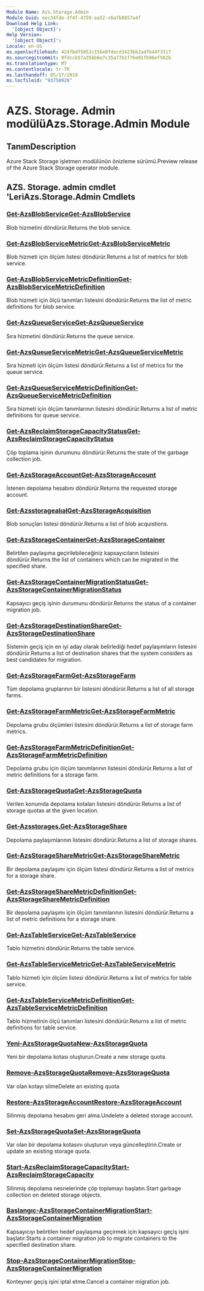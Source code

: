 ```yaml
---
Module Name: Azs.Storage.Admin
Module Guid: eec34fde-3f4f-4759-aa52-c6a7b8857a4f
Download Help Link:
  '[object Object]': 
Help Version:
  '[object Object]': 
Locale: en-US
ms.openlocfilehash: 424fbdf5852c156e0fdecd3423bb2adfb44f3317
ms.sourcegitcommit: 0fdccb57a356b6e7c35a77b1f76e01fb96ef582b
ms.translationtype: MT
ms.contentlocale: tr-TR
ms.lasthandoff: 05/17/2019
ms.locfileid: "93750926"
---
```

# <span data-ttu-id="b356b-101">AZS. Storage. Admin modülü</span><span class="sxs-lookup"><span data-stu-id="b356b-101">Azs.Storage.Admin Module</span></span>
## <span data-ttu-id="b356b-102">Tanım</span><span class="sxs-lookup"><span data-stu-id="b356b-102">Description</span></span>
<span data-ttu-id="b356b-103">Azure Stack Storage işletmen modülünün önizleme sürümü.</span><span class="sxs-lookup"><span data-stu-id="b356b-103">Preview release of the Azure Stack Storage operator module.</span></span>

## <span data-ttu-id="b356b-104">AZS. Storage. admin cmdlet 'Leri</span><span class="sxs-lookup"><span data-stu-id="b356b-104">Azs.Storage.Admin Cmdlets</span></span>
### [<span data-ttu-id="b356b-105">Get-AzsBlobService</span><span class="sxs-lookup"><span data-stu-id="b356b-105">Get-AzsBlobService</span></span>](Get-AzsBlobService.md)
<span data-ttu-id="b356b-106">Blob hizmetini döndürür.</span><span class="sxs-lookup"><span data-stu-id="b356b-106">Returns the blob service.</span></span>

### [<span data-ttu-id="b356b-107">Get-AzsBlobServiceMetric</span><span class="sxs-lookup"><span data-stu-id="b356b-107">Get-AzsBlobServiceMetric</span></span>](Get-AzsBlobServiceMetric.md)
<span data-ttu-id="b356b-108">Blob hizmeti için ölçüm listesi döndürür.</span><span class="sxs-lookup"><span data-stu-id="b356b-108">Returns a list of metrics for blob service.</span></span>

### [<span data-ttu-id="b356b-109">Get-AzsBlobServiceMetricDefinition</span><span class="sxs-lookup"><span data-stu-id="b356b-109">Get-AzsBlobServiceMetricDefinition</span></span>](Get-AzsBlobServiceMetricDefinition.md)
<span data-ttu-id="b356b-110">Blob hizmeti için ölçü tanımları listesini döndürür.</span><span class="sxs-lookup"><span data-stu-id="b356b-110">Returns the list of metric definitions for blob service.</span></span>

### [<span data-ttu-id="b356b-111">Get-AzsQueueService</span><span class="sxs-lookup"><span data-stu-id="b356b-111">Get-AzsQueueService</span></span>](Get-AzsQueueService.md)
<span data-ttu-id="b356b-112">Sıra hizmetini döndürür.</span><span class="sxs-lookup"><span data-stu-id="b356b-112">Returns the queue service.</span></span>

### [<span data-ttu-id="b356b-113">Get-AzsQueueServiceMetric</span><span class="sxs-lookup"><span data-stu-id="b356b-113">Get-AzsQueueServiceMetric</span></span>](Get-AzsQueueServiceMetric.md)
<span data-ttu-id="b356b-114">Sıra hizmeti için ölçüm listesi döndürür.</span><span class="sxs-lookup"><span data-stu-id="b356b-114">Returns a list of metrics for the queue service.</span></span>

### [<span data-ttu-id="b356b-115">Get-AzsQueueServiceMetricDefinition</span><span class="sxs-lookup"><span data-stu-id="b356b-115">Get-AzsQueueServiceMetricDefinition</span></span>](Get-AzsQueueServiceMetricDefinition.md)
<span data-ttu-id="b356b-116">Sıra hizmeti için ölçüm tanımlarının listesini döndürür.</span><span class="sxs-lookup"><span data-stu-id="b356b-116">Returns a list of metric definitions for queue service.</span></span>

### [<span data-ttu-id="b356b-117">Get-AzsReclaimStorageCapacityStatus</span><span class="sxs-lookup"><span data-stu-id="b356b-117">Get-AzsReclaimStorageCapacityStatus</span></span>](Get-AzsReclaimStorageCapacityStatus.md)
<span data-ttu-id="b356b-118">Çöp toplama işinin durumunu döndürür.</span><span class="sxs-lookup"><span data-stu-id="b356b-118">Returns the state of the garbage collection job.</span></span>

### [<span data-ttu-id="b356b-119">Get-AzsStorageAccount</span><span class="sxs-lookup"><span data-stu-id="b356b-119">Get-AzsStorageAccount</span></span>](Get-AzsStorageAccount.md)
<span data-ttu-id="b356b-120">İstenen depolama hesabını döndürür.</span><span class="sxs-lookup"><span data-stu-id="b356b-120">Returns the requested storage account.</span></span>

### [<span data-ttu-id="b356b-121">Get-Azsstoragealıal</span><span class="sxs-lookup"><span data-stu-id="b356b-121">Get-AzsStorageAcquisition</span></span>](Get-AzsStorageAcquisition.md)
<span data-ttu-id="b356b-122">Blob sonuçları listesi döndürür.</span><span class="sxs-lookup"><span data-stu-id="b356b-122">Returns a list of blob acquistions.</span></span>

### [<span data-ttu-id="b356b-123">Get-AzsStorageContainer</span><span class="sxs-lookup"><span data-stu-id="b356b-123">Get-AzsStorageContainer</span></span>](Get-AzsStorageContainer.md)
<span data-ttu-id="b356b-124">Belirtilen paylaşıma geçirilebileceğiniz kapsayıcıların listesini döndürür.</span><span class="sxs-lookup"><span data-stu-id="b356b-124">Returns the list of containers which can be migrated in the specified share.</span></span>

### [<span data-ttu-id="b356b-125">Get-AzsStorageContainerMigrationStatus</span><span class="sxs-lookup"><span data-stu-id="b356b-125">Get-AzsStorageContainerMigrationStatus</span></span>](Get-AzsStorageContainerMigrationStatus.md)
<span data-ttu-id="b356b-126">Kapsayıcı geçiş işinin durumunu döndürür.</span><span class="sxs-lookup"><span data-stu-id="b356b-126">Returns the status of a container migration job.</span></span>

### [<span data-ttu-id="b356b-127">Get-AzsStorageDestinationShare</span><span class="sxs-lookup"><span data-stu-id="b356b-127">Get-AzsStorageDestinationShare</span></span>](Get-AzsStorageDestinationShare.md)
<span data-ttu-id="b356b-128">Sistemin geçiş için en iyi aday olarak belirlediği hedef paylaşımların listesini döndürür.</span><span class="sxs-lookup"><span data-stu-id="b356b-128">Returns a list of destination shares that the system considers as best candidates for migration.</span></span>

### [<span data-ttu-id="b356b-129">Get-AzsStorageFarm</span><span class="sxs-lookup"><span data-stu-id="b356b-129">Get-AzsStorageFarm</span></span>](Get-AzsStorageFarm.md)
<span data-ttu-id="b356b-130">Tüm depolama gruplarının bir listesini döndürür.</span><span class="sxs-lookup"><span data-stu-id="b356b-130">Returns a list of all storage farms.</span></span>

### [<span data-ttu-id="b356b-131">Get-AzsStorageFarmMetric</span><span class="sxs-lookup"><span data-stu-id="b356b-131">Get-AzsStorageFarmMetric</span></span>](Get-AzsStorageFarmMetric.md)
<span data-ttu-id="b356b-132">Depolama grubu ölçümleri listesini döndürür.</span><span class="sxs-lookup"><span data-stu-id="b356b-132">Returns a list of storage farm metrics.</span></span>

### [<span data-ttu-id="b356b-133">Get-AzsStorageFarmMetricDefinition</span><span class="sxs-lookup"><span data-stu-id="b356b-133">Get-AzsStorageFarmMetricDefinition</span></span>](Get-AzsStorageFarmMetricDefinition.md)
<span data-ttu-id="b356b-134">Depolama grubu için ölçüm tanımlarının listesini döndürür.</span><span class="sxs-lookup"><span data-stu-id="b356b-134">Returns a list of metric definitions for a storage farm.</span></span>

### [<span data-ttu-id="b356b-135">Get-AzsStorageQuota</span><span class="sxs-lookup"><span data-stu-id="b356b-135">Get-AzsStorageQuota</span></span>](Get-AzsStorageQuota.md)
<span data-ttu-id="b356b-136">Verilen konumda depolama kotaları listesini döndürür.</span><span class="sxs-lookup"><span data-stu-id="b356b-136">Returns a list of storage quotas at the given location.</span></span>

### [<span data-ttu-id="b356b-137">Get-Azsstorages,</span><span class="sxs-lookup"><span data-stu-id="b356b-137">Get-AzsStorageShare</span></span>](Get-AzsStorageShare.md)
<span data-ttu-id="b356b-138">Depolama paylaşımlarının listesini döndürür.</span><span class="sxs-lookup"><span data-stu-id="b356b-138">Returns a list of storage shares.</span></span>

### [<span data-ttu-id="b356b-139">Get-AzsStorageShareMetric</span><span class="sxs-lookup"><span data-stu-id="b356b-139">Get-AzsStorageShareMetric</span></span>](Get-AzsStorageShareMetric.md)
<span data-ttu-id="b356b-140">Bir depolama paylaşımı için ölçüm listesi döndürür.</span><span class="sxs-lookup"><span data-stu-id="b356b-140">Returns a list of metrics for a storage share.</span></span>

### [<span data-ttu-id="b356b-141">Get-AzsStorageShareMetricDefinition</span><span class="sxs-lookup"><span data-stu-id="b356b-141">Get-AzsStorageShareMetricDefinition</span></span>](Get-AzsStorageShareMetricDefinition.md)
<span data-ttu-id="b356b-142">Bir depolama paylaşımı için ölçüm tanımlarının listesini döndürür.</span><span class="sxs-lookup"><span data-stu-id="b356b-142">Returns a list of metric definitions for a storage share.</span></span>

### [<span data-ttu-id="b356b-143">Get-AzsTableService</span><span class="sxs-lookup"><span data-stu-id="b356b-143">Get-AzsTableService</span></span>](Get-AzsTableService.md)
<span data-ttu-id="b356b-144">Tablo hizmetini döndürür.</span><span class="sxs-lookup"><span data-stu-id="b356b-144">Returns the table service.</span></span>

### [<span data-ttu-id="b356b-145">Get-AzsTableServiceMetric</span><span class="sxs-lookup"><span data-stu-id="b356b-145">Get-AzsTableServiceMetric</span></span>](Get-AzsTableServiceMetric.md)
<span data-ttu-id="b356b-146">Tablo hizmeti için ölçüm listesi döndürür.</span><span class="sxs-lookup"><span data-stu-id="b356b-146">Returns a list of metrics for table service.</span></span>

### [<span data-ttu-id="b356b-147">Get-AzsTableServiceMetricDefinition</span><span class="sxs-lookup"><span data-stu-id="b356b-147">Get-AzsTableServiceMetricDefinition</span></span>](Get-AzsTableServiceMetricDefinition.md)
<span data-ttu-id="b356b-148">Tablo hizmetinin ölçü tanımları listesini döndürür.</span><span class="sxs-lookup"><span data-stu-id="b356b-148">Returns a list of metric definitions for table service.</span></span>

### [<span data-ttu-id="b356b-149">Yeni-AzsStorageQuota</span><span class="sxs-lookup"><span data-stu-id="b356b-149">New-AzsStorageQuota</span></span>](New-AzsStorageQuota.md)
<span data-ttu-id="b356b-150">Yeni bir depolama kotası oluşturun.</span><span class="sxs-lookup"><span data-stu-id="b356b-150">Create a new storage quota.</span></span>

### [<span data-ttu-id="b356b-151">Remove-AzsStorageQuota</span><span class="sxs-lookup"><span data-stu-id="b356b-151">Remove-AzsStorageQuota</span></span>](Remove-AzsStorageQuota.md)
<span data-ttu-id="b356b-152">Var olan kotayı silme</span><span class="sxs-lookup"><span data-stu-id="b356b-152">Delete an existing quota</span></span>

### [<span data-ttu-id="b356b-153">Restore-AzsStorageAccount</span><span class="sxs-lookup"><span data-stu-id="b356b-153">Restore-AzsStorageAccount</span></span>](Restore-AzsStorageAccount.md)
<span data-ttu-id="b356b-154">Silinmiş depolama hesabını geri alma.</span><span class="sxs-lookup"><span data-stu-id="b356b-154">Undelete a deleted storage account.</span></span>

### [<span data-ttu-id="b356b-155">Set-AzsStorageQuota</span><span class="sxs-lookup"><span data-stu-id="b356b-155">Set-AzsStorageQuota</span></span>](Set-AzsStorageQuota.md)
<span data-ttu-id="b356b-156">Var olan bir depolama kotasını oluşturun veya güncelleştirin.</span><span class="sxs-lookup"><span data-stu-id="b356b-156">Create or update an existing storage quota.</span></span>

### [<span data-ttu-id="b356b-157">Start-AzsReclaimStorageCapacity</span><span class="sxs-lookup"><span data-stu-id="b356b-157">Start-AzsReclaimStorageCapacity</span></span>](Start-AzsReclaimStorageCapacity.md)
<span data-ttu-id="b356b-158">Silinmiş depolama nesnelerinde çöp toplamayı başlatın.</span><span class="sxs-lookup"><span data-stu-id="b356b-158">Start garbage collection on deleted storage objects.</span></span>

### [<span data-ttu-id="b356b-159">Başlangıç-AzsStorageContainerMigration</span><span class="sxs-lookup"><span data-stu-id="b356b-159">Start-AzsStorageContainerMigration</span></span>](Start-AzsStorageContainerMigration.md)
<span data-ttu-id="b356b-160">Kapsayıcıyı belirtilen hedef paylaşıma geçirmek için kapsayıcı geçiş işini başlatır.</span><span class="sxs-lookup"><span data-stu-id="b356b-160">Starts a container migration job to migrate containers to the specified destination share.</span></span>

### [<span data-ttu-id="b356b-161">Stop-AzsStorageContainerMigration</span><span class="sxs-lookup"><span data-stu-id="b356b-161">Stop-AzsStorageContainerMigration</span></span>](Stop-AzsStorageContainerMigration.md)
<span data-ttu-id="b356b-162">Konteyner geçiş işini iptal etme.</span><span class="sxs-lookup"><span data-stu-id="b356b-162">Cancel a container migration job.</span></span>

